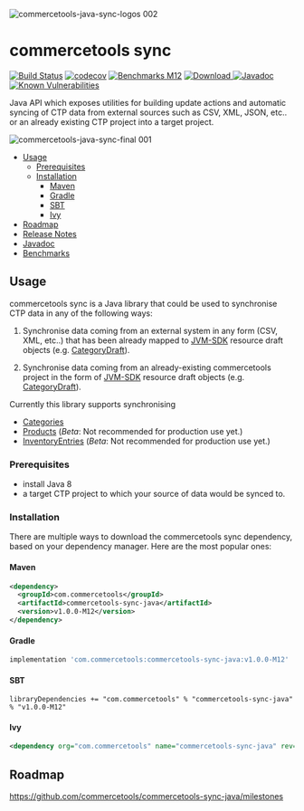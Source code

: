 ![commercetools-java-sync-logos 002](https://user-images.githubusercontent.com/9512131/31182587-90d47f0a-a924-11e7-9716-66e6bec7f79b.png)
# commercetools sync
[![Build Status](https://travis-ci.org/commercetools/commercetools-sync-java.svg?branch=master)](https://travis-ci.org/commercetools/commercetools-sync-java)
[![codecov](https://codecov.io/gh/commercetools/commercetools-sync-java/branch/master/graph/badge.svg)](https://codecov.io/gh/commercetools/commercetools-sync-java)
[![Benchmarks M12](https://img.shields.io/badge/Benchmarks-M12-orange.svg)](https://commercetools.github.io/commercetools-sync-java/benchmarks/)
[![Download](https://api.bintray.com/packages/commercetools/maven/commercetools-sync-java/images/download.svg) ](https://bintray.com/commercetools/maven/commercetools-sync-java/_latestVersion)
[![Javadoc](http://javadoc-badge.appspot.com/com.commercetools/commercetools-sync-java.svg?label=Javadoc)](https://commercetools.github.io/commercetools-sync-java/v/v1.0.0-M12/)
[![Known Vulnerabilities](https://snyk.io/test/github/commercetools/commercetools-sync-java/4b2e26113d591bda158217c5dc1cf80a88665646/badge.svg)](https://snyk.io/test/github/commercetools/commercetools-sync-java/4b2e26113d591bda158217c5dc1cf80a88665646)

Java API which exposes utilities for building update actions and automatic syncing of CTP data from external sources 
 such as CSV, XML, JSON, etc.. or an already existing CTP project into a target project.

![commercetools-java-sync-final 001](https://user-images.githubusercontent.com/9512131/31230702-0f2255a6-a9e5-11e7-9412-04ed52641dde.png)
<!-- START doctoc generated TOC please keep comment here to allow auto update -->
<!-- DON'T EDIT THIS SECTION, INSTEAD RE-RUN doctoc TO UPDATE -->
- [Usage](#usage)
  - [Prerequisites](#prerequisites)
  - [Installation](#installation)
    - [Maven](#maven)
    - [Gradle](#gradle)
    - [SBT](#sbt)
    - [Ivy](#ivy)
- [Roadmap](#roadmap)
- [Release Notes](/docs/RELEASE_NOTES.md)
- [Javadoc](https://commercetools.github.io/commercetools-sync-java/v/v1.0.0-M12/)
- [Benchmarks](https://commercetools.github.io/commercetools-sync-java/benchmarks/)

<!-- END doctoc generated TOC please keep comment here to allow auto update -->
## Usage

commercetools sync is a Java library that could be used to synchronise CTP data in any of the following ways:

1. Synchronise data coming from an external system in any form (CSV, XML, etc..) that has been already mapped to 
[JVM-SDK](https://github.com/commercetools/commercetools-jvm-sdk) resource draft objects 
(e.g. [CategoryDraft](https://github.com/commercetools/commercetools-jvm-sdk/blob/master/commercetools-models/src/main/java/io/sphere/sdk/categories/CategoryDraft.java)).

2. Synchronise data coming from an already-existing commercetools project in the form of 
[JVM-SDK](https://github.com/commercetools/commercetools-jvm-sdk) resource draft objects 
(e.g. [CategoryDraft](https://github.com/commercetools/commercetools-jvm-sdk/blob/master/commercetools-models/src/main/java/io/sphere/sdk/categories/CategoryDraft.java)).


Currently this library supports synchronising
 - [Categories](/docs/usage/CATEGORY_SYNC.md)
 - [Products](/docs/usage/PRODUCT_SYNC.md) (_Beta_: Not recommended for production use yet.)
 - [InventoryEntries](/docs/usage/INVENTORY_SYNC.md) (_Beta_: Not recommended for production use yet.)

### Prerequisites
 
 - install Java 8
 - a target CTP project to which your source of data would be synced to.


### Installation
There are multiple ways to download the commercetools sync dependency, based on your dependency manager. Here are the 
most popular ones:
#### Maven 
````xml
<dependency>
  <groupId>com.commercetools</groupId>
  <artifactId>commercetools-sync-java</artifactId>
  <version>v1.0.0-M12</version>
</dependency>
````
#### Gradle
````groovy
implementation 'com.commercetools:commercetools-sync-java:v1.0.0-M12'
````
#### SBT 
````
libraryDependencies += "com.commercetools" % "commercetools-sync-java" % "v1.0.0-M12"
````
#### Ivy 
````xml
<dependency org="com.commercetools" name="commercetools-sync-java" rev="v1.0.0-M12"/>
````


## Roadmap
https://github.com/commercetools/commercetools-sync-java/milestones
